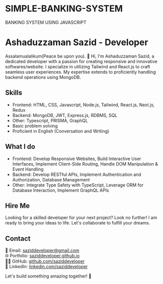 # SIMPLE-BANKING-SYSTEM
BANKING SYSTEM USING JAVASCRIPT

# Ashaduzzaman Sazid - Developer

Assalamualalikum(Peace be upon you). 👋 Hi, I'm Ashaduzzaman Sazid, a dedicated developer with a passion for creating responsive and innovative softwares/website.
I specialize in utilizing Tailwind and React.js to craft seamless user experiences.
My expertise extends to proficiently handling backend operations using MongoDB.

## Skills
- Frontend: HTML, CSS, Javascript, Node.js, Tailwind, React.js, Next.js, Redux
- Backend: MongoDB, JWT, Express.js, RDBMS, SQL
- Other: Typescript, PRISMA, GraphQL
- Basic problem solving
- Proficient in English (Conversation and Writing)

## What I do
- Frontend: Develop Responsive Websites, Build Interactive User Interfaces, Implement Client-Side Routing, Handle DOM Manipulation & Event Handling
- Backend: Develop RESTful APIs, Implement Authentication and Authorization, Database Management
- Other: Integrate Type Safety with TypeScript, Leverage ORM for Database Interaction, Implement GraphQL APIs
  
## Hire Me
Looking for a skilled developer for your next project? Look no further!
I am ready to bring your ideas to life. Let's collaborate to fulfill your dreams.

## Contact
📧 Email: [saziddeveloper@gmail.com](mailto:saziddeveloper@gmail.com)  
🌐 Portfolio: [saziddeveloper.github.io](https://saziddeveloper.github.io)  
👩‍💻 GitHub: [github.com/saziddeveloper](https://github.com/saziddeveloper)  
🤵 LinkedIn: [linkedin.com/saziddeveloper](https://www.linkedin.com/in/saziddeveloper)

Let's build something amazing together! 🚀
